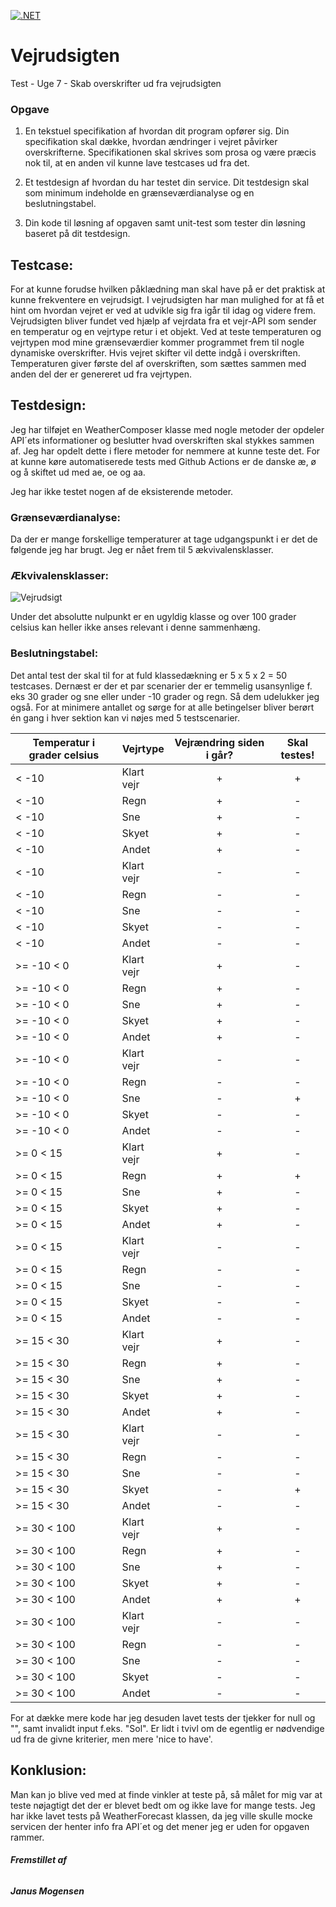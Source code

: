 [![.NET](https://github.com/jamtuba/WeatherForecast/actions/workflows/weatherFlow.yml/badge.svg)](https://github.com/jamtuba/WeatherForecast/actions/workflows/weatherFlow.yml)
# Vejrudsigten
Test - Uge 7 - Skab overskrifter ud fra vejrudsigten

### Opgave

1. En tekstuel specifikation af hvordan dit program opfører sig. Din specifikation skal dække, hvordan ændringer i vejret påvirker overskrifterne. Specifikationen skal skrives som prosa og være præcis nok til, at en anden vil kunne lave testcases ud fra det.

2. Et testdesign af hvordan du har testet din service. Dit testdesign skal som minimum indeholde en grænseværdianalyse og en beslutningstabel.

3. Din kode til løsning af opgaven samt unit-test som tester din løsning baseret på dit testdesign.

## Testcase:

For at kunne forudse hvilken påklædning man skal have på er det praktisk at kunne frekventere en vejrudsigt. 
I vejrudsigten har man mulighed for at få et hint om hvordan vejret er ved at udvikle sig fra igår til idag og videre frem.
Vejrudsigten bliver fundet ved hjælp af vejrdata fra et vejr-API som sender en temperatur og en vejrtype retur i et objekt.
Ved at teste temperaturen og vejrtypen mod mine grænseværdier kommer programmet frem til nogle dynamiske overskrifter. 
Hvis vejret skifter vil dette indgå i overskriften. Temperaturen giver første del af overskriften, som sættes sammen med anden del der er genereret ud fra vejrtypen.

## Testdesign:

Jeg har tilføjet en WeatherComposer klasse med nogle metoder der opdeler API´ets informationer og beslutter hvad overskriften skal stykkes sammen af. Jeg har opdelt dette i flere metoder for nemmere at kunne teste det. For at kunne køre automatiserede tests med Github Actions er de danske æ, ø og å skiftet ud med ae, oe og aa. 

Jeg har ikke testet nogen af de eksisterende metoder.

### Grænseværdianalyse:

Da der er mange forskellige temperaturer at tage udgangspunkt i er det de følgende jeg har brugt.
Jeg er nået frem til 5 ækvivalensklasser.

### Ækvivalensklasser:
  
![Vejrudsigt](https://user-images.githubusercontent.com/38835602/138444769-dc8b47db-50bc-47c0-ae42-a7a926676aa4.jpg)

Under det absolutte nulpunkt er en ugyldig klasse og over 100 grader celsius kan heller ikke anses relevant i denne sammenhæng.

### Beslutningstabel:

Det antal test der skal til for at fuld klassedækning er 5 x 5 x 2 = 50 testcases.
Dernæst er der et par scenarier der er temmelig usansynlige f. eks 30 grader og sne eller under -10 grader og regn. Så dem udelukker jeg også.
For at minimere antallet og sørge for at alle betingelser bliver berørt én gang i hver sektion kan vi nøjes med 5 testscenarier.

| Temperatur i grader celsius  | Vejrtype | Vejrændring siden i går? | Skal testes! |
| ------------- | ------------- | :---: | :---:|
| < -10  | Klart vejr  | + | + |
| < -10  | Regn | + | - |
| < -10  | Sne  | + | - |
| < -10  | Skyet  | + | - |
| < -10  | Andet  | + | - |
| < -10  | Klart vejr  | - | - |
| < -10  | Regn | - | - |
| < -10  | Sne  | - | - |
| < -10  | Skyet  | - | - |
| < -10  | Andet  | - | - |
| >= -10 < 0  | Klart vejr  | + | - |
| >= -10 < 0  | Regn  | + | - |
| >= -10 < 0  | Sne  | + | - |
| >= -10 < 0  | Skyet  | + | - |
| >= -10 < 0  | Andet  | + | - |
| >= -10 < 0  | Klart vejr  | - | - |
| >= -10 < 0  | Regn  | - | - |
| >= -10 < 0  | Sne  | - | + |
| >= -10 < 0  | Skyet  | - | - |
| >= -10 < 0  | Andet  | - | - |
| >= 0 < 15  | Klart vejr  | + | - |
| >= 0 < 15  | Regn  | + | + |
| >= 0 < 15  | Sne  | + | - |
| >= 0 < 15  | Skyet  | + | - |
| >= 0 < 15  | Andet  | + | - |
| >= 0 < 15  | Klart vejr  | - | - |
| >= 0 < 15  | Regn  | - | - |
| >= 0 < 15  | Sne  | - | - |
| >= 0 < 15  | Skyet  | - | - |
| >= 0 < 15  | Andet  | - | - |
| >= 15 < 30  | Klart vejr  | + | - |
| >= 15 < 30  | Regn  | + | - |
| >= 15 < 30  | Sne  | + | - |
| >= 15 < 30  | Skyet  | + | - |
| >= 15 < 30  | Andet  | + | - |
| >= 15 < 30  | Klart vejr  | - | - |
| >= 15 < 30  | Regn  | - | - |
| >= 15 < 30  | Sne  | - | - |
| >= 15 < 30  | Skyet  | - | + |
| >= 15 < 30  | Andet  | - | - |
| >= 30 < 100  | Klart vejr  | + | - |
| >= 30 < 100  | Regn  | + | - |
| >= 30 < 100  | Sne  | + | - |
| >= 30 < 100  | Skyet  | + | - |
| >= 30 < 100  | Andet  | + | + |
| >= 30 < 100  | Klart vejr  | - | - |
| >= 30 < 100  | Regn  | - | - |
| >= 30 < 100  | Sne  | - | - |
| >= 30 < 100  | Skyet  | - | - |
| >= 30 < 100  | Andet  | - | - |

For at dække mere kode har jeg desuden lavet tests der tjekker for null og "", samt invalidt input f.eks. "Sol". 
Er lidt i tvivl om de egentlig er nødvendige ud fra de givne kriterier, men mere 'nice to have'.

## Konklusion:

Man kan jo blive ved med at finde vinkler at teste på, så målet for mig var at teste nøjagtigt det der er blevet bedt om og ikke lave for mange tests. Jeg har ikke lavet tests på WeatherForecast klassen, da jeg ville skulle mocke servicen der henter info fra API´et og det mener jeg er uden for opgaven rammer. 

###### **Fremstillet af**

###### **Janus Mogensen**
